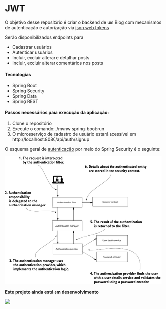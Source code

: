 # JWT
O objetivo desse repositório é criar o backend de um Blog com mecanismos de autenticação
e autorização via [json web tokens](https://jwt.io/)

Serão disponibilizados endpoints para 
- Cadastrar usuários
- Autenticar usuários
- Incluir, excluir alterar e detalhar posts
- Incluir, excluir alterar comentários nos posts

#### Tecnologias
- Spring Boot
- Spring Security
- Spring Data
- Spring REST

#### Passos necessários para execução da aplicação:
1. Clone o repositório
2. Execute o comando: ./mvnw spring-boot:run
3. O microsserviço de cadastro de usuário estará acessível em 
http://localhost:8080/api/auth/signup


O esquema geral de [autenticação](https://livebook.manning.com/book/spring-security-in-action/chapter-2/section-2-2?origin=product-toc) por meio do Spring Security é o seguinte:

![](./src/main/resources/static/img/spring_security_authentication_process.png)


**Este projeto ainda está em desenvolvimento**

![](https://media.giphy.com/media/EIiJp9cQ3GeEU/giphy.gif)